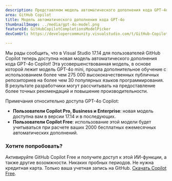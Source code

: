 ```yaml
---
description: Представляем модель автоматического дополнения кода GPT-4o Copilot, которая обеспечит вам более высокое качество дополнения.
area: GitHub Copilot
title: Модель автоматического дополнения кода GPT-4o
thumbnailImage: ../media/gpt-4o-model.png
featureId: GitHubCopilotCompletionsModelPicker
devComUrl: https://developercommunity.visualstudio.com/t/GitHub-Copilot-Lags-Behind-GPT-4o-in-Dev/10725256

---
```



Мы рады сообщить, что в Visual Studio 17.14 для пользователей GitHub Copilot теперь доступна новая модель автоматического дополнения кода GPT-4o Copilot! Эта усовершенствованная модель, в основе которой лежит модель GPT-4o mini, прошла дополнительное обучение с использованием более чем 275 000 высококачественных публичных репозиториев на более чем 30 популярных языков программирования. В результате разработчики могут рассчитывать на предоставление более точных рекомендаций и повышение производительности.

Примечания относительно доступа GPT-4o Copilot:

- **Пользователи Copilot Pro, Business и Enterprise**: новая модель доступна вам в версии 17.14 и в последующих.
- **Пользователи Copilot Free**: использование этой модели будет учитываться при расчете ваших 2000 бесплатных ежемесячных автоматических дополнений.

### Хотите попробовать?
Активируйте GitHub Copilot Free и получите доступ к этой ИИ-функции, а также другие возомжности.
Никаких пробных периодов. Не нужна кредитная карта. Только ваша учетная запись на GitHub. [Скачать Copilot Free](https://github.com/settings/copilot).
